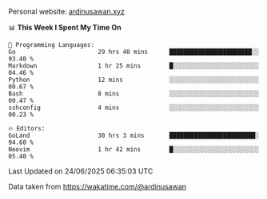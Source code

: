 Personal website: [ardinusawan.xyz](https://ardinusawan.xyz)

<!--START_SECTION:waka-->
📊 **This Week I Spent My Time On** 

```text
💬 Programming Languages: 
Go                       29 hrs 40 mins      ███████████████████████░░   93.40 % 
Markdown                 1 hr 25 mins        █░░░░░░░░░░░░░░░░░░░░░░░░   04.46 % 
Python                   12 mins             ░░░░░░░░░░░░░░░░░░░░░░░░░   00.67 % 
Bash                     8 mins              ░░░░░░░░░░░░░░░░░░░░░░░░░   00.47 % 
sshconfig                4 mins              ░░░░░░░░░░░░░░░░░░░░░░░░░   00.23 % 

🔥 Editors: 
GoLand                   30 hrs 3 mins       ████████████████████████░   94.60 % 
Neovim                   1 hr 42 mins        █░░░░░░░░░░░░░░░░░░░░░░░░   05.40 % 
```


 Last Updated on 24/06/2025 06:35:03 UTC
<!--END_SECTION:waka-->
Data taken from https://wakatime.com/@ardinusawan
